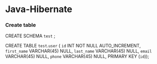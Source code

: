 # Java-Hibernate

### Create table

CREATE SCHEMA `test` ;

CREATE TABLE `test`.`user` (
`id` INT NOT NULL AUTO_INCREMENT,
`first_name` VARCHAR(45) NULL,
`last_name` VARCHAR(45) NULL,
`email` VARCHAR(45) NULL,
`phone` VARCHAR(45) NULL,
PRIMARY KEY (`id`));
